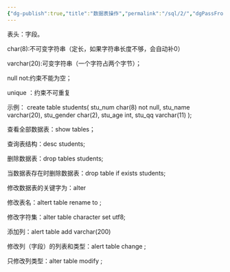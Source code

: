 ```yaml
---
{"dg-publish":true,"title":"数据表操作","permalink":"/sql/2/","dgPassFrontmatter":true}
---
```



表头：字段。

char(8):不可变字符串（定长，如果字符串长度不够，会自动补0）

varchar(20):可变字符串（一个字符占两个字节）；

null not:约束不能为空；

unique ：约束不可重复


示例：
create table students(
stu_num char(8) not null,
stu_name varchar(20),
stu_gender char(2),
stu_age int,
stu_qq varchar(11)
);  

查看全部数据表：show tables；

查询表结构：desc students;

删除数据表：drop tables students;

当数据表存在时删除数据表：drop table if exists students;

修改数据表的关键字为：alter

修改表名：altert  table <tableName> rename to <newTableName>;

修改字符集：alter table <tableName> character set utf8;

添加列：alert table <tablename> add <columnName> varchar(200)

修改列（字段）的列表和类型：alert table <tableName> change <oldColumnName> <type>;

只修改列类型：alter table <tableName> modify <columnName> <newType>;